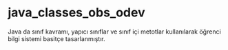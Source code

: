 # java_classes_obs_odev
Java da sınıf kavramı, yapıcı sınıflar ve sınıf içi metotlar kullanılarak öğrenci bilgi sistemi basitçe tasarlanmıştır.
